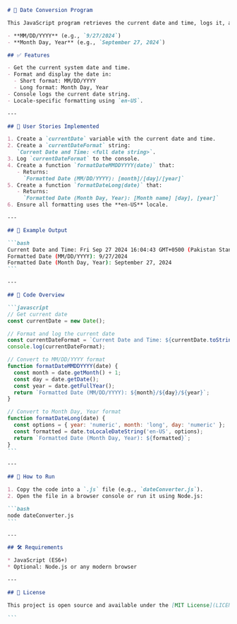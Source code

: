 ````markdown
# 📆 Date Conversion Program

This JavaScript program retrieves the current date and time, logs it, and provides functions to convert the date into two human-readable formats:

- **MM/DD/YYYY** (e.g., `9/27/2024`)
- **Month Day, Year** (e.g., `September 27, 2024`)

## ✅ Features

- Get the current system date and time.
- Format and display the date in:
  - Short format: MM/DD/YYYY
  - Long format: Month Day, Year
- Console logs the current date string.
- Locale-specific formatting using `en-US`.

---

## 🧩 User Stories Implemented

1. Create a `currentDate` variable with the current date and time.
2. Create a `currentDateFormat` string:  
   `Current Date and Time: <full date string>`.
3. Log `currentDateFormat` to the console.
4. Create a function `formatDateMMDDYYYY(date)` that:
   - Returns:  
     `Formatted Date (MM/DD/YYYY): [month]/[day]/[year]`
5. Create a function `formatDateLong(date)` that:
   - Returns:  
     `Formatted Date (Month Day, Year): [Month name] [day], [year]`
6. Ensure all formatting uses the **en-US** locale.

---

## 📜 Example Output

```bash
Current Date and Time: Fri Sep 27 2024 16:04:43 GMT+0500 (Pakistan Standard Time)
Formatted Date (MM/DD/YYYY): 9/27/2024
Formatted Date (Month Day, Year): September 27, 2024
```

---

## 📁 Code Overview

```javascript
// Get current date
const currentDate = new Date();

// Format and log the current date
const currentDateFormat = `Current Date and Time: ${currentDate.toString()}`;
console.log(currentDateFormat);

// Convert to MM/DD/YYYY format
function formatDateMMDDYYYY(date) {
  const month = date.getMonth() + 1;
  const day = date.getDate();
  const year = date.getFullYear();
  return `Formatted Date (MM/DD/YYYY): ${month}/${day}/${year}`;
}

// Convert to Month Day, Year format
function formatDateLong(date) {
  const options = { year: 'numeric', month: 'long', day: 'numeric' };
  const formatted = date.toLocaleDateString('en-US', options);
  return `Formatted Date (Month Day, Year): ${formatted}`;
}
```

---

## 🚀 How to Run

1. Copy the code into a `.js` file (e.g., `dateConverter.js`).
2. Open the file in a browser console or run it using Node.js:

```bash
node dateConverter.js
```

---

## 🛠️ Requirements

* JavaScript (ES6+)
* Optional: Node.js or any modern browser

---

## 📄 License

This project is open source and available under the [MIT License](LICENSE).

```
